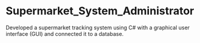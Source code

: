 # Supermarket_System_Administrator

Developed a supermarket tracking system using C# with a graphical user interface (GUI) and connected it to a database.
